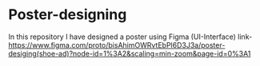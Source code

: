 # Poster-designing
In this repository I have designed a poster using Figma (UI-Interface)
link- https://www.figma.com/proto/bisAhimOWRvtEbPl6D3J3a/poster-desiging(shoe-ad)?node-id=1%3A2&scaling=min-zoom&page-id=0%3A1
